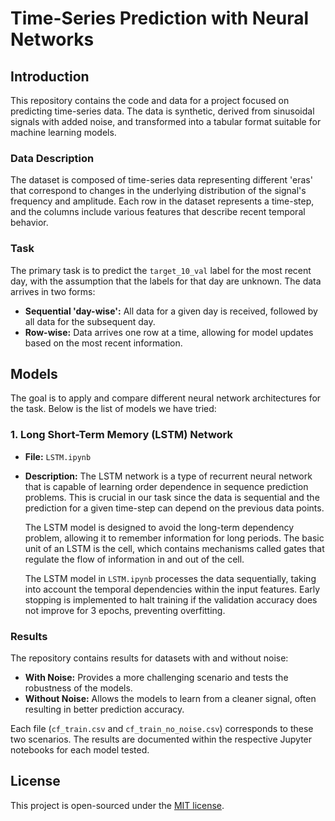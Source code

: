 # Time-Series Prediction with Neural Networks

## Introduction
This repository contains the code and data for a project focused on predicting time-series data. The data is synthetic, derived from sinusoidal signals with added noise, and transformed into a tabular format suitable for machine learning models.

### Data Description
The dataset is composed of time-series data representing different 'eras' that correspond to changes in the underlying distribution of the signal's frequency and amplitude. Each row in the dataset represents a time-step, and the columns include various features that describe recent temporal behavior.

### Task
The primary task is to predict the `target_10_val` label for the most recent day, with the assumption that the labels for that day are unknown. The data arrives in two forms:
- **Sequential 'day-wise':** All data for a given day is received, followed by all data for the subsequent day.
- **Row-wise:** Data arrives one row at a time, allowing for model updates based on the most recent information.

## Models
The goal is to apply and compare different neural network architectures for the task. Below is the list of models we have tried:

### 1. Long Short-Term Memory (LSTM) Network
- **File:** `LSTM.ipynb`
- **Description:**
  The LSTM network is a type of recurrent neural network that is capable of learning order dependence in sequence prediction problems. This is crucial in our task since the data is sequential and the prediction for a given time-step can depend on the previous data points.
  
  The LSTM model is designed to avoid the long-term dependency problem, allowing it to remember information for long periods. The basic unit of an LSTM is the cell, which contains mechanisms called gates that regulate the flow of information in and out of the cell.
  
  The LSTM model in `LSTM.ipynb` processes the data sequentially, taking into account the temporal dependencies within the input features. Early stopping is implemented to halt training if the validation accuracy does not improve for 3 epochs, preventing overfitting.

### Results
The repository contains results for datasets with and without noise:
- **With Noise:** Provides a more challenging scenario and tests the robustness of the models.
- **Without Noise:** Allows the models to learn from a cleaner signal, often resulting in better prediction accuracy.

Each file (`cf_train.csv` and `cf_train_no_noise.csv`) corresponds to these two scenarios. The results are documented within the respective Jupyter notebooks for each model tested.

## License
This project is open-sourced under the [MIT license](LICENSE.md).

